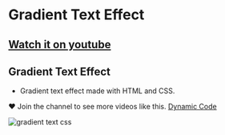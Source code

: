 # Gradient Text Effect
## [Watch it on youtube](https://youtu.be/gHaZ9fw_m14)
## Gradient Text Effect 
- Gradient text effect made with HTML and CSS.

❤ Join the channel to see more videos like this. [Dynamic Code](https://www.youtube.com/@dynamic_code)


![gradient text css](https://github.com/codigodinamico/gradient-text-css/assets/130683326/201cfd1d-3cf3-41e5-a5c0-934bdb8cd898)
